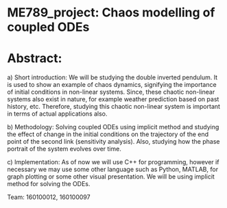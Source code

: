 # ME789_project: Chaos modelling of coupled ODEs

# Abstract:
a) Short introduction: We will be studying the double inverted pendulum. It is used to show an example of chaos dynamics, signifying the importance of initial conditions in non-linear systems. Since, these chaotic non-linear systems also exist in nature, for example weather prediction based on past history, etc. Therefore, studying this chaotic non-linear system is important in terms of actual applications also.

b) Methodology: Solving coupled ODEs using implicit method and studying the effect of change in the initial conditions on the trajectory of the end point of the second link (sensitivity analysis). Also, studying how the phase portrait of the system evolves over time.

c) Implementation: As of now we will use C++ for programming, however if necessary we may use some other language such as Python, MATLAB, for graph plotting or some other visual presentation. We will be using implicit method for solving the ODEs.

Team: 160100012, 160100097
